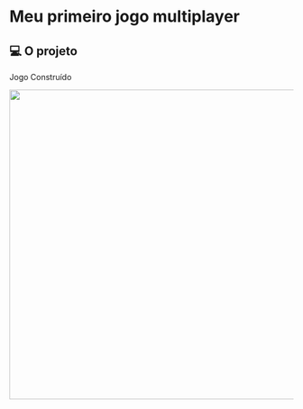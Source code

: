 # Meu primeiro jogo multiplayer
## :computer: O projeto

Jogo Construído 

<p align="center">
    <img src="https://raw.githubusercontent.com/filipedeschamps/meu-primeiro-jogo-multiplayer/master/game-preview.gif" width="550">
</p>


